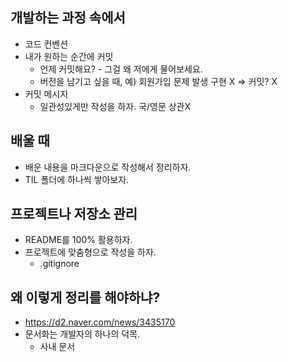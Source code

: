 ## 개발하는 과정 속에서

* 코드 컨벤션
* 내가 원하는 순간에 커밋
  * 언제 커밋해요? - 그걸 왜 저에게 물어보세요.
  * 버전을 남기고 싶을 때, 예) 회원가입 문제 발생 구현 X => 커밋? X
* 커밋 메시지
  * 일관성있게만 작성을 하자. 국/영문 상관X



## 배울 때

* 배운 내용을 마크다운으로 작성해서 정리하자.
* TIL 폴더에 하나씩 쌓아보자.



## 프로젝트나 저장소 관리

* README를 100% 활용하자.
* 프로젝트에 맞춤형으로 작성을 하자.
  * .gitignore



## 왜 이렇게 정리를 해야하냐?

* https://d2.naver.com/news/3435170
* 문서화는 개발자의 하나의 덕목.
  * 사내 문서



























